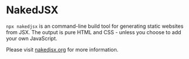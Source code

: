 # NakedJSX

`npx nakedjsx` is an command-line build tool for generating static websites from JSX. The output is pure HTML and CSS - unless you choose to add your own JavaScript.

Please visit [nakedjsx.org](https://nakedjsx.org) for more information.